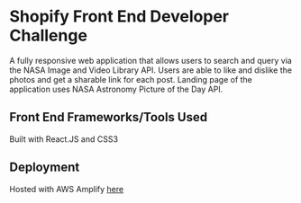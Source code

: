 # Shopify Front End Developer Challenge 

A fully responsive web application that allows users to search and query via the NASA Image and Video Library API. Users are able to like and dislike the photos and get a sharable link for each post. Landing page of the application uses NASA Astronomy Picture of the Day API.

## Front End Frameworks/Tools Used
Built with React.JS and CSS3

## Deployment
Hosted with AWS Amplify [here](bit.ly/spacestagram)
